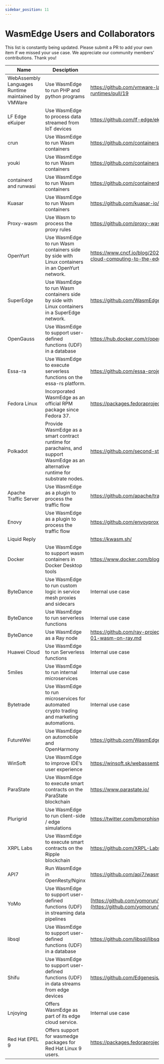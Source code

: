 ```yaml
---
sidebar_position: 11
---
```


# WasmEdge Users and Collaborators

This list is constantly being updated. Please submit a PR to add your own item if we missed your use case. We appreciate our community members' contributions. Thank you!

| Name | Desciption | PR or Docs |
| --- | --- | --- |
| WebAssembly Languages Runtime maintained by VMWare | Use WasmEdge to run PHP and python programs | https://github.com/vmware-labs/webassembly-language-runtimes/pull/19 |
| LF Edge eKuiper | Use WasmEdge to process data streamed from IoT devices | https://github.com/lf-edge/ekuiper/pull/1449/ |
| crun | Use WasmEdge to run Wasm containers | https://github.com/containers/crun/pull/774 |
| youki | Use WasmEdge to run Wasm containers | https://github.com/containers/youki/pull/1320 |
| containerd and runwasi | Use WasmEdge to run Wasm containers | https://github.com/containerd/runwasi |
| Kuasar | Use WasmEdge to run Wasm containers | https://github.com/kuasar-io/kuasar#wasm-sandboxer |
| Proxy-wasm | Use Wasm to process the proxy rules | https://github.com/proxy-wasm/proxy-wasm-cpp-host/pull/193 |
| OpenYurt | Use WasmEdge to run Wasm containers side by side with Linux containers in an OpenYurt network. | https://www.cncf.io/blog/2022/02/07/wasmedge-and-openyurt-bring-cloud-computing-to-the-edge/ |
| SuperEdge | Use WasmEdge to run Wasm containers side by side with Linux containers in a SuperEdge network. | https://github.com/WasmEdge/WasmEdge/pull/1272 |
| OpenGauss | Use WasmEdge to support user-defined functions (UDF) in a database | https://hub.docker.com/r/opengauss/wasmedge |
| Essa-ra | Use WasmEdge to execute serverless functions on the essa-rs platform. | https://github.com/essa-project/essa-rs |
| Fedora Linux | Incorporated WasmEdge as an official RPM package since Fedora 37. | https://packages.fedoraproject.org/pkgs/wasmedge/wasmedge/index.html |
| Polkadot | Provide WasmEdge as a smart contract runtime for parachains, and support WasmEdge as an alternative runtime for substrate nodes. | https://github.com/second-state/substrate-wasmedge |
| Apache Traffic Server | Use WasmEdge as a plugin to process the traffic flow | https://github.com/apache/trafficserver/pull/9390 |
| Enovy | Use WasmEdge as a plugin to process the traffic flow | https://github.com/envoyproxy/envoy/pull/24817/files |
| Liquid Reply |  | https://kwasm.sh/ |
| Docker | Use WasmEdge to support wasm containers in Docker Desktop tools | https://www.docker.com/blog/docker-wasm-technical-preview/ |
| ByteDance | Use WasmEdge to run custom logic in service mesh proxies and sidecars | Internal use case |
| ByteDance | Use WasmEdge to run serverless functions | Internal use case |
| ByteDance | Use WasmEdge as a Ray node | https://github.com/ray-project/enhancements/blob/main/reps/2023-02-01-wasm-on-ray.md |
| Huawei Cloud | Use WasmEdge to run Serverless functions | Internal use case |
| 5miles | Use WasmEdge to run internal microservices | Internal use case |
| Bytetrade | Use WasmEdge to run microservices for automated crypto trading and marketing automations. | Internal use case |
| FutureWei | Use WasmEdge on automobile and OpenHarmony | https://github.com/WasmEdge/WasmEdge/pull/902 |
| WinSoft | Use WasmEdge to improve IDE’s user experience | https://winsoft.sk/webassembly.htm |
| ParaState | Use WasmEdge to execute smart contracts on the ParaState blockchain | https://www.parastate.io/ |
| Plurigrid | Use WasmEdge to run client-side / edge simulations | https://twitter.com/bmorphism/status/1606237485037674499 |
| XRPL Labs | Use WasmEdge to execute smart contracts on the Ripple blockchain | https://github.com/XRPL-Labs/xrpld-hooks |
| API7 | Run WasmEdge in OpenResty/Nginx | https://github.com/api7/wasm-nginx-module |
| YoMo | Use WasmEdge to support user-defined functions (UDF) in streaming data pipelines | [https://github.com/yomorun/yomo-wasmedge-tensorflow](https://github.com/yomorun/yomo) |
| libsql | Use WasmEdge to support user-defined functions (UDF) in a database | https://github.com/libsql/libsql/pull/131 |
| Shifu | Use WasmEdge to support user-defined functions (UDF) in data streams from edge devices | https://github.com/Edgenesis/wasm-shifu-demo |
| Lnjoying | Offers WasmEdge as part of its edge cloud service. | Internal use case |
| Red Hat EPEL 9 | Offers support for wasmedge packages for Red Hat Linux 9 users. | https://packages.fedoraproject.org/pkgs/wasmedge/wasmedge/index.html |
